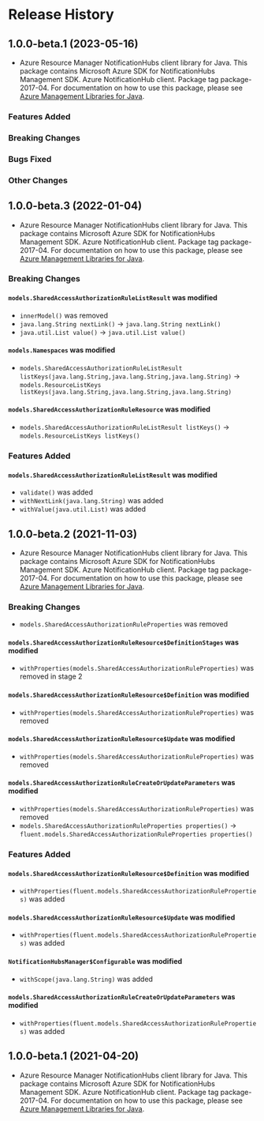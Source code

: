 # Release History

## 1.0.0-beta.1 (2023-05-16)

- Azure Resource Manager NotificationHubs client library for Java. This package contains Microsoft Azure SDK for NotificationHubs Management SDK. Azure NotificationHub client. Package tag package-2017-04. For documentation on how to use this package, please see [Azure Management Libraries for Java](https://aka.ms/azsdk/java/mgmt).

### Features Added

### Breaking Changes

### Bugs Fixed

### Other Changes

## 1.0.0-beta.3 (2022-01-04)

- Azure Resource Manager NotificationHubs client library for Java. This package contains Microsoft Azure SDK for NotificationHubs Management SDK. Azure NotificationHub client. Package tag package-2017-04. For documentation on how to use this package, please see [Azure Management Libraries for Java](https://aka.ms/azsdk/java/mgmt).

### Breaking Changes

#### `models.SharedAccessAuthorizationRuleListResult` was modified

* `innerModel()` was removed
* `java.lang.String nextLink()` -> `java.lang.String nextLink()`
* `java.util.List value()` -> `java.util.List value()`

#### `models.Namespaces` was modified

* `models.SharedAccessAuthorizationRuleListResult listKeys(java.lang.String,java.lang.String,java.lang.String)` -> `models.ResourceListKeys listKeys(java.lang.String,java.lang.String,java.lang.String)`

#### `models.SharedAccessAuthorizationRuleResource` was modified

* `models.SharedAccessAuthorizationRuleListResult listKeys()` -> `models.ResourceListKeys listKeys()`

### Features Added

#### `models.SharedAccessAuthorizationRuleListResult` was modified

* `validate()` was added
* `withNextLink(java.lang.String)` was added
* `withValue(java.util.List)` was added

## 1.0.0-beta.2 (2021-11-03)

- Azure Resource Manager NotificationHubs client library for Java. This package contains Microsoft Azure SDK for NotificationHubs Management SDK. Azure NotificationHub client. Package tag package-2017-04. For documentation on how to use this package, please see [Azure Management Libraries for Java](https://aka.ms/azsdk/java/mgmt).

### Breaking Changes

* `models.SharedAccessAuthorizationRuleProperties` was removed

#### `models.SharedAccessAuthorizationRuleResource$DefinitionStages` was modified

* `withProperties(models.SharedAccessAuthorizationRuleProperties)` was removed in stage 2

#### `models.SharedAccessAuthorizationRuleResource$Definition` was modified

* `withProperties(models.SharedAccessAuthorizationRuleProperties)` was removed

#### `models.SharedAccessAuthorizationRuleResource$Update` was modified

* `withProperties(models.SharedAccessAuthorizationRuleProperties)` was removed

#### `models.SharedAccessAuthorizationRuleCreateOrUpdateParameters` was modified

* `withProperties(models.SharedAccessAuthorizationRuleProperties)` was removed
* `models.SharedAccessAuthorizationRuleProperties properties()` -> `fluent.models.SharedAccessAuthorizationRuleProperties properties()`

### Features Added

#### `models.SharedAccessAuthorizationRuleResource$Definition` was modified

* `withProperties(fluent.models.SharedAccessAuthorizationRuleProperties)` was added

#### `models.SharedAccessAuthorizationRuleResource$Update` was modified

* `withProperties(fluent.models.SharedAccessAuthorizationRuleProperties)` was added

#### `NotificationHubsManager$Configurable` was modified

* `withScope(java.lang.String)` was added

#### `models.SharedAccessAuthorizationRuleCreateOrUpdateParameters` was modified

* `withProperties(fluent.models.SharedAccessAuthorizationRuleProperties)` was added

## 1.0.0-beta.1 (2021-04-20)

- Azure Resource Manager NotificationHubs client library for Java. This package contains Microsoft Azure SDK for NotificationHubs Management SDK. Azure NotificationHub client. Package tag package-2017-04. For documentation on how to use this package, please see [Azure Management Libraries for Java](https://aka.ms/azsdk/java/mgmt).

